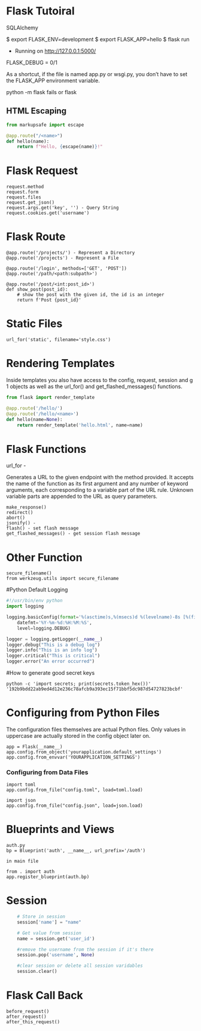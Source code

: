 # Flask Tutoiral

SQLAlchemy

$ export FLASK_ENV=development
$ export FLASK_APP=hello
$ flask run
 * Running on http://127.0.0.1:5000/

FLASK_DEBUG = 0/1

As a shortcut, if the file is named app.py or wsgi.py, you don’t have to set the FLASK_APP environment variable.

 python -m flask fails or flask


## HTML Escaping

```python
from markupsafe import escape

@app.route("/<name>")
def hello(name):
    return f"Hello, {escape(name)}!"

```

# Flask Request

```
request.method
request.form
request.files
request.get_json()
request.args.get('key', '') - Query String
request.cookies.get('username')
```

# Flask Route

```
@app.route('/projects/') - Represent a Directory
@app.route('/projects') - Represent a File

@app.route('/login', methods=['GET', 'POST'])
@app.route('/path/<path:subpath>')

@app.route('/post/<int:post_id>')
def show_post(post_id):
    # show the post with the given id, the id is an integer
    return f'Post {post_id}'
```

# Static Files

```
url_for('static', filename='style.css')
```



# Rendering Templates

Inside templates you also have access to the config, request, session and g 1 objects as well as the url_for() and get_flashed_messages() functions.

```python
from flask import render_template

@app.route('/hello/')
@app.route('/hello/<name>')
def hello(name=None):
    return render_template('hello.html', name=name)
```


# Flask Functions 

url_for - 

Generates a URL to the given endpoint with the method provided.
It accepts the name of the function as its first argument and any number of keyword arguments, each corresponding to a variable part of the URL rule. Unknown variable parts are appended to the URL as query parameters.

```
make_response()
redirect()
abort()
jsonify() - 
flash() - set flash message
get_flashed_messages() - get session flash message
```

# Other Function

```
secure_filename()
from werkzeug.utils import secure_filename
```

#Python Default Logging

```python
#!/usr/bin/env python
import logging

logging.basicConfig(format='%(asctime)s,%(msecs)d %(levelname)-8s [%(filename)s:%(lineno)d] %(message)s',
    datefmt='%Y-%m-%d:%H:%M:%S',
    level=logging.DEBUG)

logger = logging.getLogger(__name__)
logger.debug("This is a debug log")
logger.info("This is an info log")
logger.critical("This is critical")
logger.error("An error occurred")
```

#How to generate good secret keys

```
python -c 'import secrets; print(secrets.token_hex())'
'192b9bdd22ab9ed4d12e236c78afcb9a393ec15f71bbf5dc987d54727823bcbf'
```

# Configuring from Python Files
The configuration files themselves are actual Python files. Only values in uppercase are actually stored in the config object later on.

```
app = Flask(__name__)
app.config.from_object('yourapplication.default_settings')
app.config.from_envvar('YOURAPPLICATION_SETTINGS')
```

### Configuring from Data Files

```
import toml
app.config.from_file("config.toml", load=toml.load)
```

```
import json
app.config.from_file("config.json", load=json.load)
```

# Blueprints and Views

```
auth.py
bp = Blueprint('auth', __name__, url_prefix='/auth')

in main file

from . import auth
app.register_blueprint(auth.bp)
```
# Session

```python
    # Store in session
    session['name'] = "name"

    # Get value from session
    name = session.get('user_id')

    #remove the username from the session if it's there
    session.pop('username', None)

    #clear session or delete all session varidables
    session.clear()
```

# Flask Call Back

```
before_request()
after_request()
after_this_request()
```